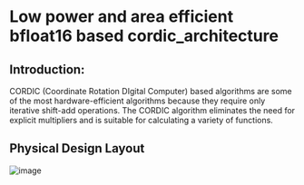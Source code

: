 # Low power and area efficient bfloat16 based cordic_architecture
## Introduction:
CORDIC (Coordinate Rotation DIgital Computer) based algorithms are some of the most hardware-efficient algorithms because they require only iterative shift-add operations. The CORDIC algorithm eliminates the need for explicit multipliers and is suitable for calculating a variety of functions.

## Physical Design Layout

![image](https://github.com/sasi-kiran123/cordic_architecture/assets/75782906/46023d6c-ea81-48c1-8c66-9d4199e04c6d)


